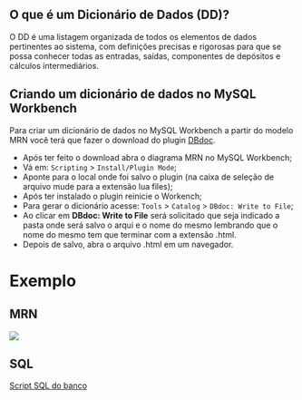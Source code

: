 ## O que é um Dicionário de Dados (DD)? ##
O DD é uma listagem organizada de todos os elementos de dados pertinentes ao sistema, com
definições precisas e rigorosas para que se possa conhecer todas as entradas, saídas, componentes
de depósitos e cálculos intermediários.

## Criando um dicionário de dados no MySQL Workbench ##
Para criar um dicionário de dados no MySQL Workbench a partir do modelo MRN você terá que fazer o download do plugin [DBdoc](https://github.com/luizventurote/banco-de-dados-II/blob/master/dicionario-de-dados/plugin/dbdoc_plugin.lua).

- Após ter feito o download abra o diagrama MRN no MySQL Workbench;
- Vá em: `Scripting` > `Install/Plugin Mode`;
- Aponte para o local onde foi salvo o plugin (na caixa de seleção de arquivo mude para a extensão lua files);
- Após ter instalado o plugin reinicie o Workench;
- Para gerar o dicionário acesse: `Tools` > `Catalog` > `DBdoc: Write to File`;
- Ao clicar em **DBdoc: Write to File** será solicitado que seja indicado a pasta onde será salvo o arqui e o nome do mesmo lembrando que o nome do mesmo tem que terminar com a extensão .html. 
- Depois de salvo, abra o arquivo .html em um navegador.

# Exemplo #
## MRN ##
![](https://raw.githubusercontent.com/luizventurote/banco-de-dados-II/master/dicionario-de-dados/exemplo/MRN.png)

## SQL ##
[Script SQL do banco](https://github.com/luizventurote/banco-de-dados-II/blob/master/dicionario-de-dados/exemplo/Script.sql)